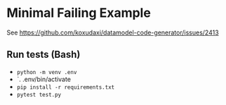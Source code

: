 # Minimal Failing Example

See https://github.com/koxudaxi/datamodel-code-generator/issues/2413

## Run tests (Bash)

* `python -m venv .env`
* `. .env/bin/activate
* `pip install -r requirements.txt`
* `pytest test.py`
